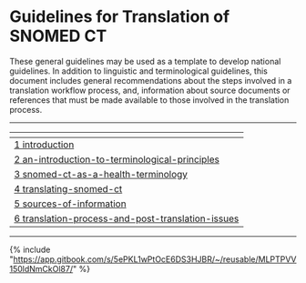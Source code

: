 # Guidelines for Translation of SNOMED CT

These general guidelines may be used as a template to develop national guidelines. In addition to linguistic and terminological guidelines, this document includes general recommendations about the steps involved in a translation workflow process, and, information about source documents or references that must be made available to those involved in the translation process.

***

<table data-view="cards"><thead><tr><th></th></tr></thead><tbody><tr><td><a data-mention href="1 introduction/">1 introduction</a></td></tr><tr><td><a data-mention href="2 an-introduction-to-terminological-principles/">2 an-introduction-to-terminological-principles</a></td></tr><tr><td><a data-mention href="3 snomed-ct-as-a-health-terminology/">3 snomed-ct-as-a-health-terminology</a></td></tr><tr><td><a data-mention href="4 translating-snomed-ct/">4 translating-snomed-ct</a></td></tr><tr><td><a data-mention href="5 sources-of-information/">5 sources-of-information</a></td></tr><tr><td><a data-mention href="6 translation-process-and-post-translation-issues/">6 translation-process-and-post-translation-issues</a></td></tr></tbody></table>

***

{% include "https://app.gitbook.com/s/5ePKL1wPtOcE6DS3HJBR/~/reusable/MLPTPVV150ldNmCkOl87/" %}
